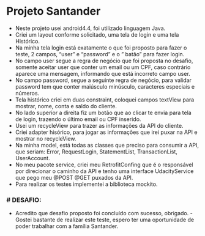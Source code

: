 # Projeto Santander

-	Neste projeto usei android4.4, foi utilizado linguagem Java.
-	Criei um layout conforme solicitado, uma tela de login e uma tela Histórico.
-	Na minha tela login está exatamente o que foi proposto para fazer o teste, 2 campos, “user” e “password” e o ” batão” para fazer login.
-	No campo user segue a regra de negócio que foi proposta no desafio, somente aceitar user que conter um email ou um CPF, caso contrário aparece uma mensagem, informando que está incorreto campo user.
-	No campo password, segue a seguinte regra de negócio, para validar password tem que conter maiúsculo minúsculo, caracteres especiais e números.
-	Tela histórico criei em duas constraint, coloquei campos textView para mostrar, nome, conta e saldo do cliente.
-	No lado superior a direita fiz um botão que ao clicar te envia para tela de login, trazendo o último email ou CPF inserido.
-	Usei um recycleView para trazer as informações da API do cliente.
-	Criei adapter hisórico, para jogar as informações que irei puxar na API e mostrar no recycleView.
-	Na minha model, está todas as classes que preciso para consumir a API, que seriam: Error, RequestLogin, StatementList, TransactionList, UserAccount.
-	No meu pacote service, criei meu RetrofitConfing que é o responsável por direcionar o caminho da API e tenho uma interface UdacityService que pego meu @POST @GET puxados da API.
-	Para realizar os testes implementei a biblioteca mockito.



### # DESAFIO:

-	Acredito que desafio proposto foi concluído com sucesso, obrigado.                                                                       - Gostei bastante de realizar este teste, espero ter uma oportunidade de poder trabalhar com a família Santander.
